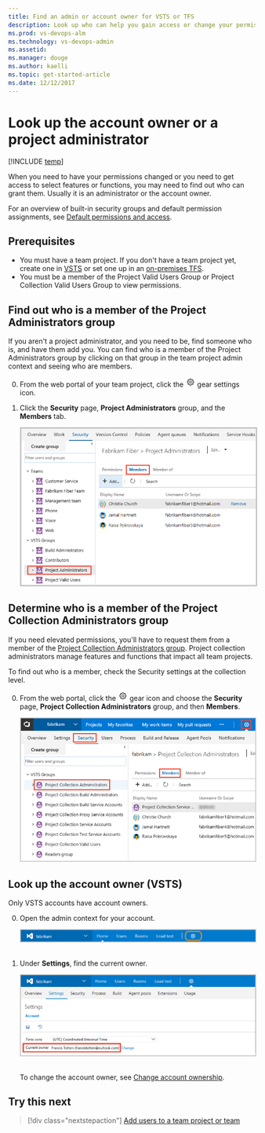 ```yaml
---
title: Find an admin or account owner for VSTS or TFS
description: Look up who can help you gain access or change your permissions 
ms.prod: vs-devops-alm
ms.technology: vs-devops-admin
ms.assetid: 
ms.manager: douge
ms.author: kaelli
ms.topic: get-started-article
ms.date: 12/12/2017
---
```

[//]: # (monikerRange: '>= tfs-2013')

# Look up the account owner or a project administrator

[!INCLUDE [temp](../_shared/version-vsts-tfs-all-versions.md)]

When you need to have your permissions changed or you need to get access to select features or functions, you may need to find out who can grant them. Usually it is an administrator or the account owner.  

For an overview of built-in security groups and default permission assignments, see [Default permissions and access](permissions-access.md).


## Prerequisites

* You must have a team project. If you don't have a team project yet, create one in [VSTS](../user-guide/sign-up-invite-teammates.md) or set one up in an [on-premises TFS](../accounts/create-team-project.md).
* You must be a member of the Project Valid Users Group or Project Collection Valid Users Group to view permissions.  


## Find out who is a member of the Project Administrators group   

If you aren't a project administrator, and you need to be, find someone who is, and have them add you. You can find who is a member of the Project Administrators group by clicking on that group in the team project admin context and seeing who are members. 
 
0. From the web portal of your team project, click the ![gear icon](_img/icons/gear_icon.png) gear settings icon.

0. Click the **Security** page, **Project Administrators** group, and the **Members** tab.  

	<img src="_img/view-permissions-project-level-membership.png" alt="Web portal, Security tab, Project Administrators Group, Members tab" style="border: 2px solid #C3C3C3;" />


## Determine who is a member of the Project Collection Administrators group

If you need elevated permissions, you'll have to request them from a member of the [Project Collection Administrators group](set-project-collection-level-permissions.md). Project collection administrators manage features and functions that impact all team projects. 

To find out who is a member, check the Security settings at the collection level. 

0.	From the web portal, click the ![gear icon](../_img/icons/gear-icon.png) gear icon and choose the **Security** page, **Project Collection Administrators** group, and then **Members**. 

	<img alt="Click gear button, Security" src="_img//view-permissions/collection-admins.png" style="border: 1px solid #CCCCCC" />
  
[//]: # (::: moniker range="vsts")

<a name="find-owner"></a>

## Look up the account owner (VSTS) 

Only VSTS accounts have account owners.  

0.	Open the admin context for your account.  

	<img alt="Go to account settings" src="../_shared/_img/account-settings-new-ui.png" style="border: 1px solid #C3C3C3;" /> 

0.	Under **Settings**, find the current owner.

	<img alt="Find current owner" src="../_shared/_img/account-owner-new-ui.png" style="border: 1px solid #C3C3C3;" /> 

	To change the account owner, see [Change account ownership](../accounts/change-account-ownership-vs.md). 

[//]: # (::: moniker-end)

<!---
## Find out who is a team administrator for a specific team
--> 


## Try this next
> [!div class="nextstepaction"]
> [Add users to a team project or team](add-users-team-project.md) 



